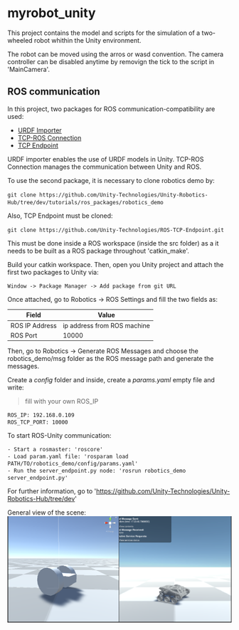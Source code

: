# myrobot_unity

This project contains the model and scripts for the simulation of a two-wheeled robot whithin the Unity environment.

The robot can be moved using the arros or wasd convention. The camera controller can be disabled anytime by removign the tick to the script in 'MainCamera'.



## ROS communication
 In this project, two packages for ROS communication-compatibility are used:

 - [URDF Importer](https://github.com/Unity-Technologies/URDF-Importer.git#v0.1.2)
 - [TCP-ROS Connection](https://github.com/Unity-Technologies/ROS-TCP-Connector.git#v0.1.2)
 - [TCP Endpoint](https://github.com/Unity-Technologies/ROS-TCP-Endpoint.git)

URDF importer enables the use of URDF models in Unity. TCP-ROS Connection manages the communication between Unity and ROS.

To use the second package, it is necessary to clone robotics demo by:

`git clone https://github.com/Unity-Technologies/Unity-Robotics-Hub/tree/dev/tutorials/ros_packages/robotics_demo`

Also, TCP Endpoint must be cloned:

`git clone https://github.com/Unity-Technologies/ROS-TCP-Endpoint.git`

 This must be done inside a ROS workspace (inside the src folder) as a it needs to be built as a ROS package throughout 'catkin_make'.

 Build your catkin workspace. Then, open you Unity project and attach the first two packages to Unity via:

    Window -> Package Manager -> Add package from git URL

Once attached, go to Robotics -> ROS Settings and fill the two fields as:

| Field | Value |
| ----------- | ----------- |
| ROS IP Address | ip address from ROS machine |
| ROS Port | 10000 | 

Then, go to Robotics -> Generate ROS Messages and choose the robotics_demo/msg folder as the ROS message path and generate the messages. 

Create a *config* folder and inside, create a *params.yaml* empty file and write:

> fill with your own ROS_IP

    ROS_IP: 192.168.0.109 
    ROS_TCP_PORT: 10000


 To start ROS-Unity communication:

    - Start a rosmaster: 'roscore'
    - Load param.yaml file: 'rosparam load PATH/TO/robotics_demo/config/params.yaml'
    - Run the server_endpoint.py node: 'rosrun robotics_demo server_endpoint.py'
  
For further information, go to 'https://github.com/Unity-Technologies/Unity-Robotics-Hub/tree/dev'


General view of the scene:
![alt text](https://github.com/IrisDuMutel/myrobotunity/blob/mydreams/Screenshot%20from%202021-05-14%2017-23-46.png?raw=true )

